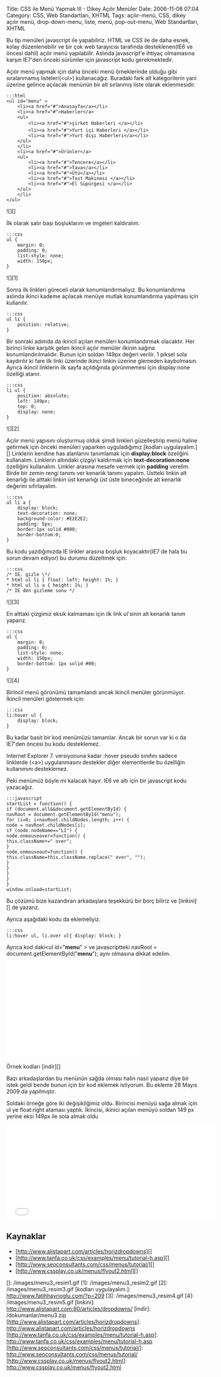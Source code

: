 Title: CSS ile Menü Yapmak III - Dikey Açılır Menüler
Date: 2006-11-08 07:04
Category: CSS, Web Standartları, XHTML
Tags: açılır-menü, CSS, dikey açılır menü, drop-down-menu, liste, menü, pop-out-menu, Web Standartları, XHTML

Bu tip menüleri javascript ile yapabiliriz. HTML ve CSS ile de daha
esnek, kolay düzenlenebilir ve bir çok web tarayıcısı tarafında
desteklenen(IE6 ve öncesi dahil) açılır menü yapılabilir. Aslında
javascript'e ihtiyaç olmamasına karşın IE7'den önceki sürümler için
javascript kodu gerekmektedir. 

Açılır menü yapmak için daha önceki menü örneklerinde olduğu gibi
sıralanmamış listeleri(<ul\>) kullanacağız. Buradaki fark alt
kategorilerin yani üzerine gelince açılacak menünün bir alt sırlanmış
liste olarak eklenmesidir.

	:::html
	<ul id="menu" > 
	    <li><a href="#">Anasayfa</a></li> 
	    <li><a href="#">Haberler</a> 
	    <ul> 
	        <li><a href="#">şirket Haberleri </a></li> 
	        <li><a href="#">Yurt içi Haberleri </a></li> 
	        <li><a href="#">Yurt dışı Haberleri</a></li> 
	    </ul> 
	    </li> 
	    <li><a href="#">Ürünler</a> 
	    <ul> 
	        <li><a href="#">Tencere</a></li> 
	        <li><a href="#">Tava</a></li> 
	        <li><a href="#">Ütü</a></li> 
	        <li><a href="#">Tost Makinesi </a></li> 
	        <li><a href="#">El Süpürgesi </a></li> 
	    </ul> 
	    </li> 
	</ul>

![][]

İlk olarak satır başı boşluklarını ve imgeleri kaldıralım.

	:::css
	ul { 
	    margin: 0; 
	    padding: 0; 
	    list-style: none; 
	    width: 150px; 
	}

![][1]

Sonra ilk linkleri göreceli olarak konumlandırmalıyız. Bu konumlandırma
aslında ikinci kademe açılacak menüye mutlak konumlandırma yapılması
için kullanılır.

	:::css
	ul li { 
		position: relative; 
	}

Bir sonraki adımda da ikincil açılan menüleri konumlandırmak olacaktır.
Her birinci linke karşılık gelen ikincil açılır menüler ilkinin sağına
konumlandırılmalıdır. Bunun için soldan 149px değeri verilir. 1 piksel
sola kaydırılır ki fare ilk linki üzerinde ikinci linkin üzerine
glemeden kaybolmasın. Ayrıca ikincil linklerin ilk sayfa açıldığında
görünmemesi için display:none özelliği atanır.

	:::css
	li ul { 
	    position: absolute; 
	    left: 149px; 
	    top: 0; 
	    display: none; 
	}

![][2]

Açılır menü yapısını oluşturmuş olduk şimdi linkleri güzelleştirip menü
haline getirmek için önceki menüleri yaparken uyguladığımız [kodları uygulayalım.][] Linklerin kendine has alanlarını tanımlamak için
**display:block** özeliğini kullanalım. Linklerin altındaki çizgiyi
kaldırmak için **text-decoration:none** özelliğini kullanalım. Linkler
arasına mesafe vermek için **padding** verelim. Birde bir zemin rengi
tanımı ver kenarlık tanımı yapalım. Üstteki linkin alt kenarlığı ile
alttaki linkin üst kenarlığı üst üste bineceğinde alt kenarlık değerini
sıfırlayalım.

	:::css
	ul li a { 
	    display: block; 
	    text-decoration: none; 
	    background-color: #E2E2E2; 
	    padding: 5px; 
	    border:1px solid #000; 
	    border-bottom:0; 
	}

Bu kodu yazdığımızda IE linkler arasına boşluk koyacaktır(IE7 de hala bu
sorun devam ediyor) bu durumu düzeltmek için:

	:::css
	/* IE. gizle \*/ 
	* html ul li { float: left; height: 1%; } 
	* html ul li a { height: 1%; } 
	/* IE den gizleme sonu */

![][3]

En alttaki çizgimiz eksik kalmaması için ilk link ul'sinin alt kenarlık
tanım yaparız.

	:::css
	ul { 
	    margin: 0; 
	    padding: 0; 
	    list-style: none; 
	    width: 150px; 
	    border-bottom: 1px solid #00; 
	}

![][4]

Birincil menü görünümü tamamlandı ancak ikincil menüler görünmüyor.
İkincil menüleri göstermek için:

	:::css
	li:hover ul { 
		display: block; 
	}


Bu kadar basit bir kod menümüzü tamamlar. Ancak bir sorun var ki o da
IE7'den öncesi bu kodu desteklemez.

Internet Explorer 7. versiyonuna kadar :hover pseudo sınıfını sadece
linklerde (<a\>) uygulanmasını destekler diğer elementlerde bu
özelliğin kullanımını desteklemez.

Peki menümüz böyle mi kalacak hayır. IE6 ve altı için bir javascript
kodu yazacağız.

	:::javascript
	startList = function() { 
	if (document.all&&document.getElementById) { 
	navRoot = document.getElementById("menu"); 
	for (i=0; i<navRoot.childNodes.length; i++) { 
	node = navRoot.childNodes[i]; 
	if (node.nodeName=="LI") { 
	node.onmouseover=function() { 
	this.className+=" over"; 
	} 
	node.onmouseout=function() { 
	this.className=this.className.replace(" over", ""); 
	} 
	} 
	} 
	} 
	} 
	window.onload=startList;

Bu çözümü bize kazandıran arkadaşlara teşekkürü bir borç biliriz ve
[linkini][] de yazarız.

Ayrıca aşağıdaki kodu da eklemeliyiz.

	:::css
	li:hover ul, li.over ul{ display: block; }


Ayrıca kod daki<ul id="**menu**" \> ve javascriptteki navRoot = document.getElementById("**menu**"); aynı olmasına dikkat edelim.  

<iframe src="/dokumanlar/menu3.htm" width="350" height="250" frameborder="0" scrolling="auto"></iframe>

Örnek kodları [indir][]

Bazı arkadaşlardan bu menünün sağda olması halin nasıl yaparız diye bir
istek geldi bende bunun için bir kod eklemek istiyorum.
Bu ekleme 28 Mayıs 2009 da yapılmıştır.

Soldaki örneğe göre iki değişikliğimiz oldu. Birincisi menüyü sağa almak
için ul ye float:right ataması yaptık. İkincisi, ikinici açılan menüyü
soldan 149 px yerine eksi 149px ile sola almak oldu

<iframe src="/dokumanlar/menu3_2.htm" width="550" height="250" frameborder="0" scrolling="auto"></iframe>

## Kaynaklar

-   [http://www.alistapart.com/articles/horizdropdowns][]
-   [http://www.tanfa.co.uk/css/examples/menu/tutorial-h.asp][]
-   [http://www.seoconsultants.com/css/menus/tutorial/][]
-   [http://www.cssplay.co.uk/menus/flyout2.html][]

  []: /images/menu3_resim1.gif
  [1]: /images/menu3_resim2.gif
  [2]: /images/menu3_resim3.gif
  [kodları uygulayalım.]: http://www.fatihhayrioglu.com/?p=209
  [3]: /images/menu3_resim4.gif
  [4]: /images/menu3_resim5.gif
  [linkini]: http://www.alistapart.com:80/articles/dropdowns/
  [indir]: /dokumanlar/menu3.zip
  [http://www.alistapart.com/articles/horizdropdowns]: http://www.alistapart.com/articles/horizdropdowns
  [http://www.tanfa.co.uk/css/examples/menu/tutorial-h.asp]: http://www.tanfa.co.uk/css/examples/menu/tutorial-h.asp
  [http://www.seoconsultants.com/css/menus/tutorial/]: http://www.seoconsultants.com/css/menus/tutorial/
  [http://www.cssplay.co.uk/menus/flyout2.html]: http://www.cssplay.co.uk/menus/flyout2.html
